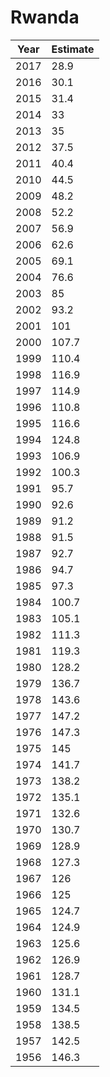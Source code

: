 # Rwanda

| Year | Estimate |
| ---- | -------- |
| 2017 | 28.9 |
| 2016 | 30.1 |
| 2015 | 31.4 |
| 2014 | 33 |
| 2013 | 35 |
| 2012 | 37.5 |
| 2011 | 40.4 |
| 2010 | 44.5 |
| 2009 | 48.2 |
| 2008 | 52.2 |
| 2007 | 56.9 |
| 2006 | 62.6 |
| 2005 | 69.1 |
| 2004 | 76.6 |
| 2003 | 85 |
| 2002 | 93.2 |
| 2001 | 101 |
| 2000 | 107.7 |
| 1999 | 110.4 |
| 1998 | 116.9 |
| 1997 | 114.9 |
| 1996 | 110.8 |
| 1995 | 116.6 |
| 1994 | 124.8 |
| 1993 | 106.9 |
| 1992 | 100.3 |
| 1991 | 95.7 |
| 1990 | 92.6 |
| 1989 | 91.2 |
| 1988 | 91.5 |
| 1987 | 92.7 |
| 1986 | 94.7 |
| 1985 | 97.3 |
| 1984 | 100.7 |
| 1983 | 105.1 |
| 1982 | 111.3 |
| 1981 | 119.3 |
| 1980 | 128.2 |
| 1979 | 136.7 |
| 1978 | 143.6 |
| 1977 | 147.2 |
| 1976 | 147.3 |
| 1975 | 145 |
| 1974 | 141.7 |
| 1973 | 138.2 |
| 1972 | 135.1 |
| 1971 | 132.6 |
| 1970 | 130.7 |
| 1969 | 128.9 |
| 1968 | 127.3 |
| 1967 | 126 |
| 1966 | 125 |
| 1965 | 124.7 |
| 1964 | 124.9 |
| 1963 | 125.6 |
| 1962 | 126.9 |
| 1961 | 128.7 |
| 1960 | 131.1 |
| 1959 | 134.5 |
| 1958 | 138.5 |
| 1957 | 142.5 |
| 1956 | 146.3 |